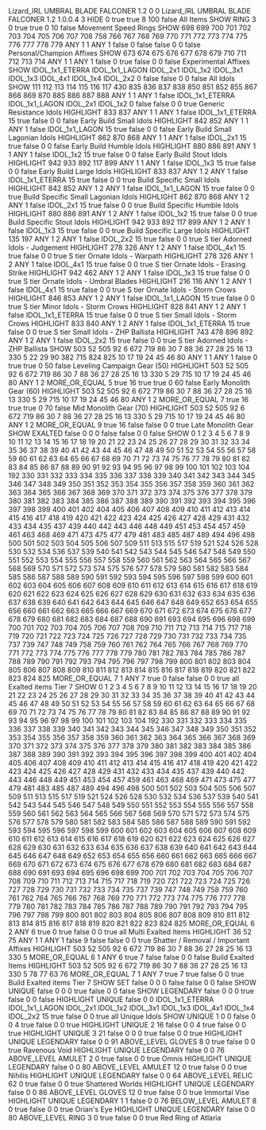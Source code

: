 ﻿<?xml version="1.0" encoding="utf-8"?>
<ItemFilter xmlns:i="http://www.w3.org/2001/XMLSchema-instance">
  <name>Lizard_IRL UMBRAL BLADE FALCONER 1.2</name>
  <filterIcon>0</filterIcon>
  <filterIconColor>0</filterIconColor>
  <description>Lizard_IRL UMBRAL BLADE FALCONER 1.2</description>
  <lastModifiedInVersion>1.0.0.4</lastModifiedInVersion>
  <lootFilterVersion>3</lootFilterVersion>
  <rules>
    <Rule>
      <type>HIDE</type>
      <conditions />
      <color>0</color>
      <isEnabled>true</isEnabled>
      <levelDependent>true</levelDependent>
      <minLvl>8</minLvl>
      <maxLvl>100</maxLvl>
      <emphasized>false</emphasized>
      <nameOverride>All Items</nameOverride>
    </Rule>
    <Rule>
      <type>SHOW</type>
      <conditions>
        <Condition i:type="SubTypeCondition">
          <type>
            <EquipmentType>RING</EquipmentType>
          </type>
          <subTypes>
            <int>3</int>
          </subTypes>
        </Condition>
      </conditions>
      <color>0</color>
      <isEnabled>true</isEnabled>
      <levelDependent>true</levelDependent>
      <minLvl>0</minLvl>
      <maxLvl>10</maxLvl>
      <emphasized>false</emphasized>
      <nameOverride>Movement Speed Rings</nameOverride>
    </Rule>
    <Rule>
      <type>SHOW</type>
      <conditions>
        <Condition i:type="AffixCondition">
          <affixes>
            <int>698</int>
            <int>699</int>
            <int>700</int>
            <int>701</int>
            <int>702</int>
            <int>703</int>
            <int>704</int>
            <int>705</int>
            <int>706</int>
            <int>707</int>
            <int>708</int>
            <int>758</int>
            <int>766</int>
            <int>767</int>
            <int>768</int>
            <int>769</int>
            <int>770</int>
            <int>771</int>
            <int>772</int>
            <int>773</int>
            <int>774</int>
            <int>775</int>
            <int>776</int>
            <int>777</int>
            <int>778</int>
            <int>779</int>
          </affixes>
          <comparsion>ANY</comparsion>
          <comparsionValue>1</comparsionValue>
          <minOnTheSameItem>1</minOnTheSameItem>
          <combinedComparsion>ANY</combinedComparsion>
          <combinedComparsionValue>1</combinedComparsionValue>
          <advanced>false</advanced>
        </Condition>
      </conditions>
      <color>0</color>
      <isEnabled>false</isEnabled>
      <levelDependent>false</levelDependent>
      <minLvl>0</minLvl>
      <maxLvl>0</maxLvl>
      <emphasized>false</emphasized>
      <nameOverride>Personal/Champion Affixes</nameOverride>
    </Rule>
    <Rule>
      <type>SHOW</type>
      <conditions>
        <Condition i:type="AffixCondition">
          <affixes>
            <int>673</int>
            <int>674</int>
            <int>675</int>
            <int>676</int>
            <int>677</int>
            <int>678</int>
            <int>679</int>
            <int>710</int>
            <int>711</int>
            <int>712</int>
            <int>713</int>
            <int>714</int>
          </affixes>
          <comparsion>ANY</comparsion>
          <comparsionValue>1</comparsionValue>
          <minOnTheSameItem>1</minOnTheSameItem>
          <combinedComparsion>ANY</combinedComparsion>
          <combinedComparsionValue>1</combinedComparsionValue>
          <advanced>false</advanced>
        </Condition>
      </conditions>
      <color>0</color>
      <isEnabled>true</isEnabled>
      <levelDependent>false</levelDependent>
      <minLvl>0</minLvl>
      <maxLvl>0</maxLvl>
      <emphasized>false</emphasized>
      <nameOverride>Experimental Affixes</nameOverride>
    </Rule>
    <Rule>
      <type>SHOW</type>
      <conditions>
        <Condition i:type="SubTypeCondition">
          <type>
            <EquipmentType>IDOL_1x1_ETERRA</EquipmentType>
            <EquipmentType>IDOL_1x1_LAGON</EquipmentType>
            <EquipmentType>IDOL_2x1</EquipmentType>
            <EquipmentType>IDOL_1x2</EquipmentType>
            <EquipmentType>IDOL_3x1</EquipmentType>
            <EquipmentType>IDOL_1x3</EquipmentType>
            <EquipmentType>IDOL_4x1</EquipmentType>
            <EquipmentType>IDOL_1x4</EquipmentType>
            <EquipmentType>IDOL_2x2</EquipmentType>
          </type>
          <subTypes />
        </Condition>
      </conditions>
      <color>0</color>
      <isEnabled>false</isEnabled>
      <levelDependent>false</levelDependent>
      <minLvl>0</minLvl>
      <maxLvl>0</maxLvl>
      <emphasized>false</emphasized>
      <nameOverride>All Idols</nameOverride>
    </Rule>
    <Rule>
      <type>SHOW</type>
      <conditions>
        <Condition i:type="AffixCondition">
          <affixes>
            <int>111</int>
            <int>112</int>
            <int>113</int>
            <int>114</int>
            <int>115</int>
            <int>116</int>
            <int>117</int>
            <int>430</int>
            <int>835</int>
            <int>836</int>
            <int>837</int>
            <int>838</int>
            <int>850</int>
            <int>851</int>
            <int>852</int>
            <int>855</int>
            <int>867</int>
            <int>868</int>
            <int>869</int>
            <int>870</int>
            <int>885</int>
            <int>886</int>
            <int>887</int>
            <int>888</int>
          </affixes>
          <comparsion>ANY</comparsion>
          <comparsionValue>1</comparsionValue>
          <minOnTheSameItem>1</minOnTheSameItem>
          <combinedComparsion>ANY</combinedComparsion>
          <combinedComparsionValue>1</combinedComparsionValue>
          <advanced>false</advanced>
        </Condition>
        <Condition i:type="SubTypeCondition">
          <type>
            <EquipmentType>IDOL_1x1_ETERRA</EquipmentType>
            <EquipmentType>IDOL_1x1_LAGON</EquipmentType>
            <EquipmentType>IDOL_2x1</EquipmentType>
            <EquipmentType>IDOL_1x2</EquipmentType>
          </type>
          <subTypes />
        </Condition>
      </conditions>
      <color>0</color>
      <isEnabled>false</isEnabled>
      <levelDependent>false</levelDependent>
      <minLvl>0</minLvl>
      <maxLvl>0</maxLvl>
      <emphasized>true</emphasized>
      <nameOverride>Generic Resistance Idols</nameOverride>
    </Rule>
    <Rule>
      <type>HIGHLIGHT</type>
      <conditions>
        <Condition i:type="AffixCondition">
          <affixes>
            <int>833</int>
            <int>837</int>
          </affixes>
          <comparsion>ANY</comparsion>
          <comparsionValue>1</comparsionValue>
          <minOnTheSameItem>1</minOnTheSameItem>
          <combinedComparsion>ANY</combinedComparsion>
          <combinedComparsionValue>1</combinedComparsionValue>
          <advanced>false</advanced>
        </Condition>
        <Condition i:type="SubTypeCondition">
          <type>
            <EquipmentType>IDOL_1x1_ETERRA</EquipmentType>
          </type>
          <subTypes />
        </Condition>
      </conditions>
      <color>15</color>
      <isEnabled>true</isEnabled>
      <levelDependent>false</levelDependent>
      <minLvl>0</minLvl>
      <maxLvl>0</maxLvl>
      <emphasized>false</emphasized>
      <nameOverride>Early Build Small Idols</nameOverride>
    </Rule>
    <Rule>
      <type>HIGHLIGHT</type>
      <conditions>
        <Condition i:type="AffixCondition">
          <affixes>
            <int>842</int>
            <int>852</int>
          </affixes>
          <comparsion>ANY</comparsion>
          <comparsionValue>1</comparsionValue>
          <minOnTheSameItem>1</minOnTheSameItem>
          <combinedComparsion>ANY</combinedComparsion>
          <combinedComparsionValue>1</combinedComparsionValue>
          <advanced>false</advanced>
        </Condition>
        <Condition i:type="SubTypeCondition">
          <type>
            <EquipmentType>IDOL_1x1_LAGON</EquipmentType>
          </type>
          <subTypes />
        </Condition>
      </conditions>
      <color>15</color>
      <isEnabled>true</isEnabled>
      <levelDependent>false</levelDependent>
      <minLvl>0</minLvl>
      <maxLvl>0</maxLvl>
      <emphasized>false</emphasized>
      <nameOverride>Early Build Small Lagonian Idols</nameOverride>
    </Rule>
    <Rule>
      <type>HIGHLIGHT</type>
      <conditions>
        <Condition i:type="AffixCondition">
          <affixes>
            <int>862</int>
            <int>870</int>
            <int>868</int>
          </affixes>
          <comparsion>ANY</comparsion>
          <comparsionValue>1</comparsionValue>
          <minOnTheSameItem>1</minOnTheSameItem>
          <combinedComparsion>ANY</combinedComparsion>
          <combinedComparsionValue>1</combinedComparsionValue>
          <advanced>false</advanced>
        </Condition>
        <Condition i:type="SubTypeCondition">
          <type>
            <EquipmentType>IDOL_2x1</EquipmentType>
          </type>
          <subTypes />
        </Condition>
      </conditions>
      <color>15</color>
      <isEnabled>true</isEnabled>
      <levelDependent>false</levelDependent>
      <minLvl>0</minLvl>
      <maxLvl>0</maxLvl>
      <emphasized>false</emphasized>
      <nameOverride>Early Build Humble Idols</nameOverride>
    </Rule>
    <Rule>
      <type>HIGHLIGHT</type>
      <conditions>
        <Condition i:type="AffixCondition">
          <affixes>
            <int>880</int>
            <int>886</int>
            <int>891</int>
          </affixes>
          <comparsion>ANY</comparsion>
          <comparsionValue>1</comparsionValue>
          <minOnTheSameItem>1</minOnTheSameItem>
          <combinedComparsion>ANY</combinedComparsion>
          <combinedComparsionValue>1</combinedComparsionValue>
          <advanced>false</advanced>
        </Condition>
        <Condition i:type="SubTypeCondition">
          <type>
            <EquipmentType>IDOL_1x2</EquipmentType>
          </type>
          <subTypes />
        </Condition>
      </conditions>
      <color>15</color>
      <isEnabled>true</isEnabled>
      <levelDependent>false</levelDependent>
      <minLvl>0</minLvl>
      <maxLvl>0</maxLvl>
      <emphasized>false</emphasized>
      <nameOverride>Early Build Stout Idols</nameOverride>
    </Rule>
    <Rule>
      <type>HIGHLIGHT</type>
      <conditions>
        <Condition i:type="AffixCondition">
          <affixes>
            <int>942</int>
            <int>933</int>
            <int>892</int>
            <int>117</int>
            <int>899</int>
          </affixes>
          <comparsion>ANY</comparsion>
          <comparsionValue>1</comparsionValue>
          <minOnTheSameItem>1</minOnTheSameItem>
          <combinedComparsion>ANY</combinedComparsion>
          <combinedComparsionValue>1</combinedComparsionValue>
          <advanced>false</advanced>
        </Condition>
        <Condition i:type="SubTypeCondition">
          <type>
            <EquipmentType>IDOL_1x3</EquipmentType>
          </type>
          <subTypes />
        </Condition>
      </conditions>
      <color>15</color>
      <isEnabled>true</isEnabled>
      <levelDependent>false</levelDependent>
      <minLvl>0</minLvl>
      <maxLvl>0</maxLvl>
      <emphasized>false</emphasized>
      <nameOverride>Early Build Large Idols</nameOverride>
    </Rule>
    <Rule>
      <type>HIGHLIGHT</type>
      <conditions>
        <Condition i:type="AffixCondition">
          <affixes>
            <int>833</int>
            <int>837</int>
          </affixes>
          <comparsion>ANY</comparsion>
          <comparsionValue>1</comparsionValue>
          <minOnTheSameItem>2</minOnTheSameItem>
          <combinedComparsion>ANY</combinedComparsion>
          <combinedComparsionValue>1</combinedComparsionValue>
          <advanced>false</advanced>
        </Condition>
        <Condition i:type="SubTypeCondition">
          <type>
            <EquipmentType>IDOL_1x1_ETERRA</EquipmentType>
          </type>
          <subTypes />
        </Condition>
      </conditions>
      <color>15</color>
      <isEnabled>true</isEnabled>
      <levelDependent>false</levelDependent>
      <minLvl>0</minLvl>
      <maxLvl>0</maxLvl>
      <emphasized>true</emphasized>
      <nameOverride>Build Specific Small Idols</nameOverride>
    </Rule>
    <Rule>
      <type>HIGHLIGHT</type>
      <conditions>
        <Condition i:type="AffixCondition">
          <affixes>
            <int>842</int>
            <int>852</int>
          </affixes>
          <comparsion>ANY</comparsion>
          <comparsionValue>1</comparsionValue>
          <minOnTheSameItem>2</minOnTheSameItem>
          <combinedComparsion>ANY</combinedComparsion>
          <combinedComparsionValue>1</combinedComparsionValue>
          <advanced>false</advanced>
        </Condition>
        <Condition i:type="SubTypeCondition">
          <type>
            <EquipmentType>IDOL_1x1_LAGON</EquipmentType>
          </type>
          <subTypes />
        </Condition>
      </conditions>
      <color>15</color>
      <isEnabled>true</isEnabled>
      <levelDependent>false</levelDependent>
      <minLvl>0</minLvl>
      <maxLvl>0</maxLvl>
      <emphasized>true</emphasized>
      <nameOverride>Build Specific Small Lagonian Idols</nameOverride>
    </Rule>
    <Rule>
      <type>HIGHLIGHT</type>
      <conditions>
        <Condition i:type="AffixCondition">
          <affixes>
            <int>862</int>
            <int>870</int>
            <int>868</int>
          </affixes>
          <comparsion>ANY</comparsion>
          <comparsionValue>1</comparsionValue>
          <minOnTheSameItem>2</minOnTheSameItem>
          <combinedComparsion>ANY</combinedComparsion>
          <combinedComparsionValue>1</combinedComparsionValue>
          <advanced>false</advanced>
        </Condition>
        <Condition i:type="SubTypeCondition">
          <type>
            <EquipmentType>IDOL_2x1</EquipmentType>
          </type>
          <subTypes />
        </Condition>
      </conditions>
      <color>15</color>
      <isEnabled>true</isEnabled>
      <levelDependent>false</levelDependent>
      <minLvl>0</minLvl>
      <maxLvl>0</maxLvl>
      <emphasized>true</emphasized>
      <nameOverride>Build Specific Humble Idols</nameOverride>
    </Rule>
    <Rule>
      <type>HIGHLIGHT</type>
      <conditions>
        <Condition i:type="AffixCondition">
          <affixes>
            <int>880</int>
            <int>886</int>
            <int>891</int>
          </affixes>
          <comparsion>ANY</comparsion>
          <comparsionValue>1</comparsionValue>
          <minOnTheSameItem>2</minOnTheSameItem>
          <combinedComparsion>ANY</combinedComparsion>
          <combinedComparsionValue>1</combinedComparsionValue>
          <advanced>false</advanced>
        </Condition>
        <Condition i:type="SubTypeCondition">
          <type>
            <EquipmentType>IDOL_1x2</EquipmentType>
          </type>
          <subTypes />
        </Condition>
      </conditions>
      <color>15</color>
      <isEnabled>true</isEnabled>
      <levelDependent>false</levelDependent>
      <minLvl>0</minLvl>
      <maxLvl>0</maxLvl>
      <emphasized>true</emphasized>
      <nameOverride>Build Specific Stout Idols</nameOverride>
    </Rule>
    <Rule>
      <type>HIGHLIGHT</type>
      <conditions>
        <Condition i:type="AffixCondition">
          <affixes>
            <int>942</int>
            <int>933</int>
            <int>892</int>
            <int>117</int>
            <int>899</int>
          </affixes>
          <comparsion>ANY</comparsion>
          <comparsionValue>1</comparsionValue>
          <minOnTheSameItem>2</minOnTheSameItem>
          <combinedComparsion>ANY</combinedComparsion>
          <combinedComparsionValue>1</combinedComparsionValue>
          <advanced>false</advanced>
        </Condition>
        <Condition i:type="SubTypeCondition">
          <type>
            <EquipmentType>IDOL_1x3</EquipmentType>
          </type>
          <subTypes />
        </Condition>
      </conditions>
      <color>15</color>
      <isEnabled>true</isEnabled>
      <levelDependent>false</levelDependent>
      <minLvl>0</minLvl>
      <maxLvl>0</maxLvl>
      <emphasized>true</emphasized>
      <nameOverride>Build Specific Large Idols</nameOverride>
    </Rule>
    <Rule>
      <type>HIGHLIGHT</type>
      <conditions>
        <Condition i:type="AffixCondition">
          <affixes>
            <int>135</int>
            <int>197</int>
          </affixes>
          <comparsion>ANY</comparsion>
          <comparsionValue>1</comparsionValue>
          <minOnTheSameItem>2</minOnTheSameItem>
          <combinedComparsion>ANY</combinedComparsion>
          <combinedComparsionValue>1</combinedComparsionValue>
          <advanced>false</advanced>
        </Condition>
        <Condition i:type="SubTypeCondition">
          <type>
            <EquipmentType>IDOL_2x2</EquipmentType>
          </type>
          <subTypes />
        </Condition>
      </conditions>
      <color>15</color>
      <isEnabled>true</isEnabled>
      <levelDependent>false</levelDependent>
      <minLvl>0</minLvl>
      <maxLvl>0</maxLvl>
      <emphasized>true</emphasized>
      <nameOverride>S tier Adorned Idols - Judgement</nameOverride>
    </Rule>
    <Rule>
      <type>HIGHLIGHT</type>
      <conditions>
        <Condition i:type="AffixCondition">
          <affixes>
            <int>278</int>
            <int>326</int>
          </affixes>
          <comparsion>ANY</comparsion>
          <comparsionValue>1</comparsionValue>
          <minOnTheSameItem>2</minOnTheSameItem>
          <combinedComparsion>ANY</combinedComparsion>
          <combinedComparsionValue>1</combinedComparsionValue>
          <advanced>false</advanced>
        </Condition>
        <Condition i:type="SubTypeCondition">
          <type>
            <EquipmentType>IDOL_4x1</EquipmentType>
          </type>
          <subTypes />
        </Condition>
      </conditions>
      <color>15</color>
      <isEnabled>true</isEnabled>
      <levelDependent>false</levelDependent>
      <minLvl>0</minLvl>
      <maxLvl>0</maxLvl>
      <emphasized>true</emphasized>
      <nameOverride>S tier Ornate Idols - Warpath</nameOverride>
    </Rule>
    <Rule>
      <type>HIGHLIGHT</type>
      <conditions>
        <Condition i:type="AffixCondition">
          <affixes>
            <int>278</int>
            <int>326</int>
          </affixes>
          <comparsion>ANY</comparsion>
          <comparsionValue>1</comparsionValue>
          <minOnTheSameItem>2</minOnTheSameItem>
          <combinedComparsion>ANY</combinedComparsion>
          <combinedComparsionValue>1</combinedComparsionValue>
          <advanced>false</advanced>
        </Condition>
        <Condition i:type="SubTypeCondition">
          <type>
            <EquipmentType>IDOL_4x1</EquipmentType>
          </type>
          <subTypes />
        </Condition>
      </conditions>
      <color>15</color>
      <isEnabled>true</isEnabled>
      <levelDependent>false</levelDependent>
      <minLvl>0</minLvl>
      <maxLvl>0</maxLvl>
      <emphasized>true</emphasized>
      <nameOverride>S tier Ornate Idols - Erasing Strike</nameOverride>
    </Rule>
    <Rule>
      <type>HIGHLIGHT</type>
      <conditions>
        <Condition i:type="AffixCondition">
          <affixes>
            <int>942</int>
            <int>462</int>
          </affixes>
          <comparsion>ANY</comparsion>
          <comparsionValue>1</comparsionValue>
          <minOnTheSameItem>2</minOnTheSameItem>
          <combinedComparsion>ANY</combinedComparsion>
          <combinedComparsionValue>1</combinedComparsionValue>
          <advanced>false</advanced>
        </Condition>
        <Condition i:type="SubTypeCondition">
          <type>
            <EquipmentType>IDOL_1x3</EquipmentType>
          </type>
          <subTypes />
        </Condition>
      </conditions>
      <color>15</color>
      <isEnabled>true</isEnabled>
      <levelDependent>false</levelDependent>
      <minLvl>0</minLvl>
      <maxLvl>0</maxLvl>
      <emphasized>true</emphasized>
      <nameOverride>S tier Ornate Idols - Umbral Blades</nameOverride>
    </Rule>
    <Rule>
      <type>HIGHLIGHT</type>
      <conditions>
        <Condition i:type="AffixCondition">
          <affixes>
            <int>216</int>
            <int>116</int>
          </affixes>
          <comparsion>ANY</comparsion>
          <comparsionValue>1</comparsionValue>
          <minOnTheSameItem>2</minOnTheSameItem>
          <combinedComparsion>ANY</combinedComparsion>
          <combinedComparsionValue>1</combinedComparsionValue>
          <advanced>false</advanced>
        </Condition>
        <Condition i:type="SubTypeCondition">
          <type>
            <EquipmentType>IDOL_4x1</EquipmentType>
          </type>
          <subTypes />
        </Condition>
      </conditions>
      <color>15</color>
      <isEnabled>true</isEnabled>
      <levelDependent>false</levelDependent>
      <minLvl>0</minLvl>
      <maxLvl>0</maxLvl>
      <emphasized>true</emphasized>
      <nameOverride>S tier Ornate Idols - Storm Crows</nameOverride>
    </Rule>
    <Rule>
      <type>HIGHLIGHT</type>
      <conditions>
        <Condition i:type="AffixCondition">
          <affixes>
            <int>846</int>
            <int>853</int>
          </affixes>
          <comparsion>ANY</comparsion>
          <comparsionValue>1</comparsionValue>
          <minOnTheSameItem>2</minOnTheSameItem>
          <combinedComparsion>ANY</combinedComparsion>
          <combinedComparsionValue>1</combinedComparsionValue>
          <advanced>false</advanced>
        </Condition>
        <Condition i:type="SubTypeCondition">
          <type>
            <EquipmentType>IDOL_1x1_LAGON</EquipmentType>
          </type>
          <subTypes />
        </Condition>
      </conditions>
      <color>15</color>
      <isEnabled>true</isEnabled>
      <levelDependent>false</levelDependent>
      <minLvl>0</minLvl>
      <maxLvl>0</maxLvl>
      <emphasized>true</emphasized>
      <nameOverride>S tier Minor Idols - Storm Crows</nameOverride>
    </Rule>
    <Rule>
      <type>HIGHLIGHT</type>
      <conditions>
        <Condition i:type="AffixCondition">
          <affixes>
            <int>828</int>
            <int>841</int>
          </affixes>
          <comparsion>ANY</comparsion>
          <comparsionValue>1</comparsionValue>
          <minOnTheSameItem>2</minOnTheSameItem>
          <combinedComparsion>ANY</combinedComparsion>
          <combinedComparsionValue>1</combinedComparsionValue>
          <advanced>false</advanced>
        </Condition>
        <Condition i:type="SubTypeCondition">
          <type>
            <EquipmentType>IDOL_1x1_ETERRA</EquipmentType>
          </type>
          <subTypes />
        </Condition>
      </conditions>
      <color>15</color>
      <isEnabled>true</isEnabled>
      <levelDependent>false</levelDependent>
      <minLvl>0</minLvl>
      <maxLvl>0</maxLvl>
      <emphasized>true</emphasized>
      <nameOverride>S tier Small Idols - Storm Crows</nameOverride>
    </Rule>
    <Rule>
      <type>HIGHLIGHT</type>
      <conditions>
        <Condition i:type="AffixCondition">
          <affixes>
            <int>833</int>
            <int>840</int>
          </affixes>
          <comparsion>ANY</comparsion>
          <comparsionValue>1</comparsionValue>
          <minOnTheSameItem>2</minOnTheSameItem>
          <combinedComparsion>ANY</combinedComparsion>
          <combinedComparsionValue>1</combinedComparsionValue>
          <advanced>false</advanced>
        </Condition>
        <Condition i:type="SubTypeCondition">
          <type>
            <EquipmentType>IDOL_1x1_ETERRA</EquipmentType>
          </type>
          <subTypes />
        </Condition>
      </conditions>
      <color>15</color>
      <isEnabled>true</isEnabled>
      <levelDependent>false</levelDependent>
      <minLvl>0</minLvl>
      <maxLvl>0</maxLvl>
      <emphasized>true</emphasized>
      <nameOverride>S tier Small Idols - ZHP Ballista</nameOverride>
    </Rule>
    <Rule>
      <type>HIGHLIGHT</type>
      <conditions>
        <Condition i:type="AffixCondition">
          <affixes>
            <int>743</int>
            <int>478</int>
            <int>896</int>
            <int>892</int>
          </affixes>
          <comparsion>ANY</comparsion>
          <comparsionValue>1</comparsionValue>
          <minOnTheSameItem>2</minOnTheSameItem>
          <combinedComparsion>ANY</combinedComparsion>
          <combinedComparsionValue>1</combinedComparsionValue>
          <advanced>false</advanced>
        </Condition>
        <Condition i:type="SubTypeCondition">
          <type>
            <EquipmentType>IDOL_2x2</EquipmentType>
          </type>
          <subTypes />
        </Condition>
      </conditions>
      <color>15</color>
      <isEnabled>true</isEnabled>
      <levelDependent>false</levelDependent>
      <minLvl>0</minLvl>
      <maxLvl>0</maxLvl>
      <emphasized>true</emphasized>
      <nameOverride>S tier Adorned Idols - ZHP Ballista</nameOverride>
    </Rule>
    <Rule>
      <type>SHOW</type>
      <conditions>
        <Condition i:type="AffixCondition">
          <affixes>
            <int>503</int>
            <int>52</int>
            <int>505</int>
            <int>92</int>
            <int>6</int>
            <int>672</int>
            <int>719</int>
            <int>86</int>
            <int>30</int>
            <int>7</int>
            <int>88</int>
            <int>36</int>
            <int>27</int>
            <int>28</int>
            <int>25</int>
            <int>16</int>
            <int>13</int>
            <int>330</int>
            <int>5</int>
            <int>22</int>
            <int>29</int>
            <int>90</int>
            <int>382</int>
            <int>715</int>
            <int>824</int>
            <int>825</int>
            <int>10</int>
            <int>17</int>
            <int>19</int>
            <int>24</int>
            <int>45</int>
            <int>46</int>
            <int>80</int>
          </affixes>
          <comparsion>ANY</comparsion>
          <comparsionValue>1</comparsionValue>
          <minOnTheSameItem>1</minOnTheSameItem>
          <combinedComparsion>ANY</combinedComparsion>
          <combinedComparsionValue>1</combinedComparsionValue>
          <advanced>false</advanced>
        </Condition>
      </conditions>
      <color>0</color>
      <isEnabled>true</isEnabled>
      <levelDependent>true</levelDependent>
      <minLvl>0</minLvl>
      <maxLvl>50</maxLvl>
      <emphasized>false</emphasized>
      <nameOverride>Leveling Campaign Gear (50)</nameOverride>
    </Rule>
    <Rule>
      <type>HIGHLIGHT</type>
      <conditions>
        <Condition i:type="AffixCondition">
          <affixes>
            <int>503</int>
            <int>52</int>
            <int>505</int>
            <int>92</int>
            <int>6</int>
            <int>672</int>
            <int>719</int>
            <int>86</int>
            <int>30</int>
            <int>7</int>
            <int>88</int>
            <int>36</int>
            <int>27</int>
            <int>28</int>
            <int>25</int>
            <int>16</int>
            <int>13</int>
            <int>330</int>
            <int>5</int>
            <int>29</int>
            <int>715</int>
            <int>10</int>
            <int>17</int>
            <int>19</int>
            <int>24</int>
            <int>45</int>
            <int>46</int>
            <int>80</int>
          </affixes>
          <comparsion>ANY</comparsion>
          <comparsionValue>1</comparsionValue>
          <minOnTheSameItem>2</minOnTheSameItem>
          <combinedComparsion>MORE_OR_EQUAL</combinedComparsion>
          <combinedComparsionValue>5</combinedComparsionValue>
          <advanced>true</advanced>
        </Condition>
      </conditions>
      <color>16</color>
      <isEnabled>true</isEnabled>
      <levelDependent>true</levelDependent>
      <minLvl>0</minLvl>
      <maxLvl>60</maxLvl>
      <emphasized>false</emphasized>
      <nameOverride>Early Monolith Gear (60)</nameOverride>
    </Rule>
    <Rule>
      <type>HIGHLIGHT</type>
      <conditions>
        <Condition i:type="AffixCondition">
          <affixes>
            <int>503</int>
            <int>52</int>
            <int>505</int>
            <int>92</int>
            <int>6</int>
            <int>672</int>
            <int>719</int>
            <int>86</int>
            <int>30</int>
            <int>7</int>
            <int>88</int>
            <int>36</int>
            <int>27</int>
            <int>28</int>
            <int>25</int>
            <int>16</int>
            <int>13</int>
            <int>330</int>
            <int>5</int>
            <int>29</int>
            <int>715</int>
            <int>10</int>
            <int>17</int>
            <int>19</int>
            <int>24</int>
            <int>45</int>
            <int>46</int>
            <int>80</int>
          </affixes>
          <comparsion>ANY</comparsion>
          <comparsionValue>1</comparsionValue>
          <minOnTheSameItem>2</minOnTheSameItem>
          <combinedComparsion>MORE_OR_EQUAL</combinedComparsion>
          <combinedComparsionValue>7</combinedComparsionValue>
          <advanced>true</advanced>
        </Condition>
      </conditions>
      <color>16</color>
      <isEnabled>true</isEnabled>
      <levelDependent>true</levelDependent>
      <minLvl>0</minLvl>
      <maxLvl>70</maxLvl>
      <emphasized>false</emphasized>
      <nameOverride>Mid Monolith Gear (70)</nameOverride>
    </Rule>
    <Rule>
      <type>HIGHLIGHT</type>
      <conditions>
        <Condition i:type="AffixCondition">
          <affixes>
            <int>503</int>
            <int>52</int>
            <int>505</int>
            <int>92</int>
            <int>6</int>
            <int>672</int>
            <int>719</int>
            <int>86</int>
            <int>30</int>
            <int>7</int>
            <int>88</int>
            <int>36</int>
            <int>27</int>
            <int>28</int>
            <int>25</int>
            <int>16</int>
            <int>13</int>
            <int>330</int>
            <int>5</int>
            <int>29</int>
            <int>715</int>
            <int>10</int>
            <int>17</int>
            <int>19</int>
            <int>24</int>
            <int>45</int>
            <int>46</int>
            <int>80</int>
          </affixes>
          <comparsion>ANY</comparsion>
          <comparsionValue>1</comparsionValue>
          <minOnTheSameItem>2</minOnTheSameItem>
          <combinedComparsion>MORE_OR_EQUAL</combinedComparsion>
          <combinedComparsionValue>9</combinedComparsionValue>
          <advanced>true</advanced>
        </Condition>
      </conditions>
      <color>16</color>
      <isEnabled>false</isEnabled>
      <levelDependent>false</levelDependent>
      <minLvl>0</minLvl>
      <maxLvl>0</maxLvl>
      <emphasized>true</emphasized>
      <nameOverride>Late Monolith Gear</nameOverride>
    </Rule>
    <Rule>
      <type>SHOW</type>
      <conditions>
        <Condition i:type="RarityCondition">
          <rarity>EXALTED</rarity>
          <minLegendaryPotential i:nil="true" />
          <maxLegendaryPotential i:nil="true" />
          <minWeaversWill i:nil="true" />
          <maxWeaversWill i:nil="true" />
          <advanced_DEPRECATED>false</advanced_DEPRECATED>
          <requiredLegendaryPotential_DEPRECATED>0</requiredLegendaryPotential_DEPRECATED>
          <requiredWeaversWill_DEPRECATED>0</requiredWeaversWill_DEPRECATED>
        </Condition>
      </conditions>
      <color>0</color>
      <isEnabled>false</isEnabled>
      <levelDependent>false</levelDependent>
      <minLvl>0</minLvl>
      <maxLvl>0</maxLvl>
      <emphasized>false</emphasized>
      <nameOverride />
    </Rule>
    <Rule>
      <type>SHOW</type>
      <conditions>
        <Condition i:type="AffixCondition">
          <affixes>
            <int>0</int>
            <int>1</int>
            <int>2</int>
            <int>3</int>
            <int>4</int>
            <int>5</int>
            <int>6</int>
            <int>7</int>
            <int>8</int>
            <int>9</int>
            <int>10</int>
            <int>11</int>
            <int>12</int>
            <int>13</int>
            <int>14</int>
            <int>15</int>
            <int>16</int>
            <int>17</int>
            <int>18</int>
            <int>19</int>
            <int>20</int>
            <int>21</int>
            <int>22</int>
            <int>23</int>
            <int>24</int>
            <int>25</int>
            <int>26</int>
            <int>27</int>
            <int>28</int>
            <int>29</int>
            <int>30</int>
            <int>31</int>
            <int>32</int>
            <int>33</int>
            <int>34</int>
            <int>35</int>
            <int>36</int>
            <int>37</int>
            <int>38</int>
            <int>39</int>
            <int>40</int>
            <int>41</int>
            <int>42</int>
            <int>43</int>
            <int>44</int>
            <int>45</int>
            <int>46</int>
            <int>47</int>
            <int>48</int>
            <int>49</int>
            <int>50</int>
            <int>51</int>
            <int>52</int>
            <int>53</int>
            <int>54</int>
            <int>55</int>
            <int>56</int>
            <int>57</int>
            <int>58</int>
            <int>59</int>
            <int>60</int>
            <int>61</int>
            <int>62</int>
            <int>63</int>
            <int>64</int>
            <int>65</int>
            <int>66</int>
            <int>67</int>
            <int>68</int>
            <int>69</int>
            <int>70</int>
            <int>71</int>
            <int>72</int>
            <int>73</int>
            <int>74</int>
            <int>75</int>
            <int>76</int>
            <int>77</int>
            <int>78</int>
            <int>79</int>
            <int>80</int>
            <int>81</int>
            <int>82</int>
            <int>83</int>
            <int>84</int>
            <int>85</int>
            <int>86</int>
            <int>87</int>
            <int>88</int>
            <int>89</int>
            <int>90</int>
            <int>91</int>
            <int>92</int>
            <int>93</int>
            <int>94</int>
            <int>95</int>
            <int>96</int>
            <int>97</int>
            <int>98</int>
            <int>99</int>
            <int>100</int>
            <int>101</int>
            <int>102</int>
            <int>103</int>
            <int>104</int>
            <int>192</int>
            <int>330</int>
            <int>331</int>
            <int>332</int>
            <int>333</int>
            <int>334</int>
            <int>335</int>
            <int>336</int>
            <int>337</int>
            <int>338</int>
            <int>339</int>
            <int>340</int>
            <int>341</int>
            <int>342</int>
            <int>343</int>
            <int>344</int>
            <int>345</int>
            <int>346</int>
            <int>347</int>
            <int>348</int>
            <int>349</int>
            <int>350</int>
            <int>351</int>
            <int>352</int>
            <int>353</int>
            <int>354</int>
            <int>355</int>
            <int>356</int>
            <int>357</int>
            <int>358</int>
            <int>359</int>
            <int>360</int>
            <int>361</int>
            <int>362</int>
            <int>363</int>
            <int>364</int>
            <int>365</int>
            <int>366</int>
            <int>367</int>
            <int>368</int>
            <int>369</int>
            <int>370</int>
            <int>371</int>
            <int>372</int>
            <int>373</int>
            <int>374</int>
            <int>375</int>
            <int>376</int>
            <int>377</int>
            <int>378</int>
            <int>379</int>
            <int>380</int>
            <int>381</int>
            <int>382</int>
            <int>383</int>
            <int>384</int>
            <int>385</int>
            <int>386</int>
            <int>387</int>
            <int>388</int>
            <int>389</int>
            <int>390</int>
            <int>391</int>
            <int>392</int>
            <int>393</int>
            <int>394</int>
            <int>395</int>
            <int>396</int>
            <int>397</int>
            <int>398</int>
            <int>399</int>
            <int>400</int>
            <int>401</int>
            <int>402</int>
            <int>404</int>
            <int>405</int>
            <int>406</int>
            <int>407</int>
            <int>408</int>
            <int>409</int>
            <int>410</int>
            <int>411</int>
            <int>412</int>
            <int>413</int>
            <int>414</int>
            <int>415</int>
            <int>416</int>
            <int>417</int>
            <int>418</int>
            <int>419</int>
            <int>420</int>
            <int>421</int>
            <int>422</int>
            <int>423</int>
            <int>424</int>
            <int>425</int>
            <int>426</int>
            <int>427</int>
            <int>428</int>
            <int>429</int>
            <int>431</int>
            <int>432</int>
            <int>433</int>
            <int>434</int>
            <int>435</int>
            <int>437</int>
            <int>439</int>
            <int>440</int>
            <int>442</int>
            <int>443</int>
            <int>446</int>
            <int>448</int>
            <int>449</int>
            <int>451</int>
            <int>453</int>
            <int>454</int>
            <int>457</int>
            <int>459</int>
            <int>461</int>
            <int>463</int>
            <int>468</int>
            <int>469</int>
            <int>471</int>
            <int>473</int>
            <int>475</int>
            <int>477</int>
            <int>479</int>
            <int>481</int>
            <int>483</int>
            <int>485</int>
            <int>487</int>
            <int>489</int>
            <int>494</int>
            <int>496</int>
            <int>498</int>
            <int>500</int>
            <int>501</int>
            <int>502</int>
            <int>503</int>
            <int>504</int>
            <int>505</int>
            <int>506</int>
            <int>507</int>
            <int>509</int>
            <int>511</int>
            <int>513</int>
            <int>515</int>
            <int>517</int>
            <int>519</int>
            <int>521</int>
            <int>524</int>
            <int>526</int>
            <int>528</int>
            <int>530</int>
            <int>532</int>
            <int>534</int>
            <int>536</int>
            <int>537</int>
            <int>539</int>
            <int>540</int>
            <int>541</int>
            <int>542</int>
            <int>543</int>
            <int>544</int>
            <int>545</int>
            <int>546</int>
            <int>547</int>
            <int>548</int>
            <int>549</int>
            <int>550</int>
            <int>551</int>
            <int>552</int>
            <int>553</int>
            <int>554</int>
            <int>555</int>
            <int>556</int>
            <int>557</int>
            <int>558</int>
            <int>559</int>
            <int>560</int>
            <int>561</int>
            <int>562</int>
            <int>563</int>
            <int>564</int>
            <int>565</int>
            <int>566</int>
            <int>567</int>
            <int>568</int>
            <int>569</int>
            <int>570</int>
            <int>571</int>
            <int>572</int>
            <int>573</int>
            <int>574</int>
            <int>575</int>
            <int>576</int>
            <int>577</int>
            <int>578</int>
            <int>579</int>
            <int>580</int>
            <int>581</int>
            <int>582</int>
            <int>583</int>
            <int>584</int>
            <int>585</int>
            <int>586</int>
            <int>587</int>
            <int>588</int>
            <int>589</int>
            <int>590</int>
            <int>591</int>
            <int>592</int>
            <int>593</int>
            <int>594</int>
            <int>595</int>
            <int>596</int>
            <int>597</int>
            <int>598</int>
            <int>599</int>
            <int>600</int>
            <int>601</int>
            <int>602</int>
            <int>603</int>
            <int>604</int>
            <int>605</int>
            <int>606</int>
            <int>607</int>
            <int>608</int>
            <int>609</int>
            <int>610</int>
            <int>611</int>
            <int>612</int>
            <int>613</int>
            <int>614</int>
            <int>615</int>
            <int>616</int>
            <int>617</int>
            <int>618</int>
            <int>619</int>
            <int>620</int>
            <int>621</int>
            <int>622</int>
            <int>623</int>
            <int>624</int>
            <int>625</int>
            <int>626</int>
            <int>627</int>
            <int>628</int>
            <int>629</int>
            <int>630</int>
            <int>631</int>
            <int>632</int>
            <int>633</int>
            <int>634</int>
            <int>635</int>
            <int>636</int>
            <int>637</int>
            <int>638</int>
            <int>639</int>
            <int>640</int>
            <int>641</int>
            <int>642</int>
            <int>643</int>
            <int>644</int>
            <int>645</int>
            <int>646</int>
            <int>647</int>
            <int>648</int>
            <int>649</int>
            <int>652</int>
            <int>653</int>
            <int>654</int>
            <int>655</int>
            <int>656</int>
            <int>660</int>
            <int>661</int>
            <int>662</int>
            <int>663</int>
            <int>665</int>
            <int>666</int>
            <int>667</int>
            <int>669</int>
            <int>670</int>
            <int>671</int>
            <int>672</int>
            <int>673</int>
            <int>674</int>
            <int>675</int>
            <int>676</int>
            <int>677</int>
            <int>678</int>
            <int>679</int>
            <int>680</int>
            <int>681</int>
            <int>682</int>
            <int>683</int>
            <int>684</int>
            <int>687</int>
            <int>688</int>
            <int>690</int>
            <int>691</int>
            <int>693</int>
            <int>694</int>
            <int>695</int>
            <int>696</int>
            <int>698</int>
            <int>699</int>
            <int>700</int>
            <int>701</int>
            <int>702</int>
            <int>703</int>
            <int>704</int>
            <int>705</int>
            <int>706</int>
            <int>707</int>
            <int>708</int>
            <int>709</int>
            <int>710</int>
            <int>711</int>
            <int>712</int>
            <int>713</int>
            <int>714</int>
            <int>715</int>
            <int>717</int>
            <int>718</int>
            <int>719</int>
            <int>720</int>
            <int>721</int>
            <int>722</int>
            <int>723</int>
            <int>724</int>
            <int>725</int>
            <int>726</int>
            <int>727</int>
            <int>728</int>
            <int>729</int>
            <int>730</int>
            <int>731</int>
            <int>732</int>
            <int>733</int>
            <int>734</int>
            <int>735</int>
            <int>737</int>
            <int>739</int>
            <int>747</int>
            <int>748</int>
            <int>749</int>
            <int>758</int>
            <int>759</int>
            <int>760</int>
            <int>761</int>
            <int>762</int>
            <int>764</int>
            <int>765</int>
            <int>766</int>
            <int>767</int>
            <int>768</int>
            <int>769</int>
            <int>770</int>
            <int>771</int>
            <int>772</int>
            <int>773</int>
            <int>774</int>
            <int>775</int>
            <int>776</int>
            <int>777</int>
            <int>778</int>
            <int>779</int>
            <int>780</int>
            <int>781</int>
            <int>782</int>
            <int>783</int>
            <int>784</int>
            <int>785</int>
            <int>786</int>
            <int>787</int>
            <int>788</int>
            <int>789</int>
            <int>790</int>
            <int>791</int>
            <int>792</int>
            <int>793</int>
            <int>794</int>
            <int>795</int>
            <int>796</int>
            <int>797</int>
            <int>798</int>
            <int>799</int>
            <int>800</int>
            <int>801</int>
            <int>802</int>
            <int>803</int>
            <int>804</int>
            <int>805</int>
            <int>806</int>
            <int>807</int>
            <int>808</int>
            <int>809</int>
            <int>810</int>
            <int>811</int>
            <int>812</int>
            <int>813</int>
            <int>814</int>
            <int>815</int>
            <int>816</int>
            <int>817</int>
            <int>818</int>
            <int>819</int>
            <int>820</int>
            <int>821</int>
            <int>822</int>
            <int>823</int>
            <int>824</int>
            <int>825</int>
          </affixes>
          <comparsion>MORE_OR_EQUAL</comparsion>
          <comparsionValue>7</comparsionValue>
          <minOnTheSameItem>1</minOnTheSameItem>
          <combinedComparsion>ANY</combinedComparsion>
          <combinedComparsionValue>7</combinedComparsionValue>
          <advanced>true</advanced>
        </Condition>
      </conditions>
      <color>0</color>
      <isEnabled>false</isEnabled>
      <levelDependent>false</levelDependent>
      <minLvl>0</minLvl>
      <maxLvl>0</maxLvl>
      <emphasized>true</emphasized>
      <nameOverride>all Exalted items Tier 7</nameOverride>
    </Rule>
    <Rule>
      <type>SHOW</type>
      <conditions>
        <Condition i:type="AffixCondition">
          <affixes>
            <int>0</int>
            <int>1</int>
            <int>2</int>
            <int>3</int>
            <int>4</int>
            <int>5</int>
            <int>6</int>
            <int>7</int>
            <int>8</int>
            <int>9</int>
            <int>10</int>
            <int>11</int>
            <int>12</int>
            <int>13</int>
            <int>14</int>
            <int>15</int>
            <int>16</int>
            <int>17</int>
            <int>18</int>
            <int>19</int>
            <int>20</int>
            <int>21</int>
            <int>22</int>
            <int>23</int>
            <int>24</int>
            <int>25</int>
            <int>26</int>
            <int>27</int>
            <int>28</int>
            <int>29</int>
            <int>30</int>
            <int>31</int>
            <int>32</int>
            <int>33</int>
            <int>34</int>
            <int>35</int>
            <int>36</int>
            <int>37</int>
            <int>38</int>
            <int>39</int>
            <int>40</int>
            <int>41</int>
            <int>42</int>
            <int>43</int>
            <int>44</int>
            <int>45</int>
            <int>46</int>
            <int>47</int>
            <int>48</int>
            <int>49</int>
            <int>50</int>
            <int>51</int>
            <int>52</int>
            <int>53</int>
            <int>54</int>
            <int>55</int>
            <int>56</int>
            <int>57</int>
            <int>58</int>
            <int>59</int>
            <int>60</int>
            <int>61</int>
            <int>62</int>
            <int>63</int>
            <int>64</int>
            <int>65</int>
            <int>66</int>
            <int>67</int>
            <int>68</int>
            <int>69</int>
            <int>70</int>
            <int>71</int>
            <int>72</int>
            <int>73</int>
            <int>74</int>
            <int>75</int>
            <int>76</int>
            <int>77</int>
            <int>78</int>
            <int>79</int>
            <int>80</int>
            <int>81</int>
            <int>82</int>
            <int>83</int>
            <int>84</int>
            <int>85</int>
            <int>86</int>
            <int>87</int>
            <int>88</int>
            <int>89</int>
            <int>90</int>
            <int>91</int>
            <int>92</int>
            <int>93</int>
            <int>94</int>
            <int>95</int>
            <int>96</int>
            <int>97</int>
            <int>98</int>
            <int>99</int>
            <int>100</int>
            <int>101</int>
            <int>102</int>
            <int>103</int>
            <int>104</int>
            <int>192</int>
            <int>330</int>
            <int>331</int>
            <int>332</int>
            <int>333</int>
            <int>334</int>
            <int>335</int>
            <int>336</int>
            <int>337</int>
            <int>338</int>
            <int>339</int>
            <int>340</int>
            <int>341</int>
            <int>342</int>
            <int>343</int>
            <int>344</int>
            <int>345</int>
            <int>346</int>
            <int>347</int>
            <int>348</int>
            <int>349</int>
            <int>350</int>
            <int>351</int>
            <int>352</int>
            <int>353</int>
            <int>354</int>
            <int>355</int>
            <int>356</int>
            <int>357</int>
            <int>358</int>
            <int>359</int>
            <int>360</int>
            <int>361</int>
            <int>362</int>
            <int>363</int>
            <int>364</int>
            <int>365</int>
            <int>366</int>
            <int>367</int>
            <int>368</int>
            <int>369</int>
            <int>370</int>
            <int>371</int>
            <int>372</int>
            <int>373</int>
            <int>374</int>
            <int>375</int>
            <int>376</int>
            <int>377</int>
            <int>378</int>
            <int>379</int>
            <int>380</int>
            <int>381</int>
            <int>382</int>
            <int>383</int>
            <int>384</int>
            <int>385</int>
            <int>386</int>
            <int>387</int>
            <int>388</int>
            <int>389</int>
            <int>390</int>
            <int>391</int>
            <int>392</int>
            <int>393</int>
            <int>394</int>
            <int>395</int>
            <int>396</int>
            <int>397</int>
            <int>398</int>
            <int>399</int>
            <int>400</int>
            <int>401</int>
            <int>402</int>
            <int>404</int>
            <int>405</int>
            <int>406</int>
            <int>407</int>
            <int>408</int>
            <int>409</int>
            <int>410</int>
            <int>411</int>
            <int>412</int>
            <int>413</int>
            <int>414</int>
            <int>415</int>
            <int>416</int>
            <int>417</int>
            <int>418</int>
            <int>419</int>
            <int>420</int>
            <int>421</int>
            <int>422</int>
            <int>423</int>
            <int>424</int>
            <int>425</int>
            <int>426</int>
            <int>427</int>
            <int>428</int>
            <int>429</int>
            <int>431</int>
            <int>432</int>
            <int>433</int>
            <int>434</int>
            <int>435</int>
            <int>437</int>
            <int>439</int>
            <int>440</int>
            <int>442</int>
            <int>443</int>
            <int>446</int>
            <int>448</int>
            <int>449</int>
            <int>451</int>
            <int>453</int>
            <int>454</int>
            <int>457</int>
            <int>459</int>
            <int>461</int>
            <int>463</int>
            <int>468</int>
            <int>469</int>
            <int>471</int>
            <int>473</int>
            <int>475</int>
            <int>477</int>
            <int>479</int>
            <int>481</int>
            <int>483</int>
            <int>485</int>
            <int>487</int>
            <int>489</int>
            <int>494</int>
            <int>496</int>
            <int>498</int>
            <int>500</int>
            <int>501</int>
            <int>502</int>
            <int>503</int>
            <int>504</int>
            <int>505</int>
            <int>506</int>
            <int>507</int>
            <int>509</int>
            <int>511</int>
            <int>513</int>
            <int>515</int>
            <int>517</int>
            <int>519</int>
            <int>521</int>
            <int>524</int>
            <int>526</int>
            <int>528</int>
            <int>530</int>
            <int>532</int>
            <int>534</int>
            <int>536</int>
            <int>537</int>
            <int>539</int>
            <int>540</int>
            <int>541</int>
            <int>542</int>
            <int>543</int>
            <int>544</int>
            <int>545</int>
            <int>546</int>
            <int>547</int>
            <int>548</int>
            <int>549</int>
            <int>550</int>
            <int>551</int>
            <int>552</int>
            <int>553</int>
            <int>554</int>
            <int>555</int>
            <int>556</int>
            <int>557</int>
            <int>558</int>
            <int>559</int>
            <int>560</int>
            <int>561</int>
            <int>562</int>
            <int>563</int>
            <int>564</int>
            <int>565</int>
            <int>566</int>
            <int>567</int>
            <int>568</int>
            <int>569</int>
            <int>570</int>
            <int>571</int>
            <int>572</int>
            <int>573</int>
            <int>574</int>
            <int>575</int>
            <int>576</int>
            <int>577</int>
            <int>578</int>
            <int>579</int>
            <int>580</int>
            <int>581</int>
            <int>582</int>
            <int>583</int>
            <int>584</int>
            <int>585</int>
            <int>586</int>
            <int>587</int>
            <int>588</int>
            <int>589</int>
            <int>590</int>
            <int>591</int>
            <int>592</int>
            <int>593</int>
            <int>594</int>
            <int>595</int>
            <int>596</int>
            <int>597</int>
            <int>598</int>
            <int>599</int>
            <int>600</int>
            <int>601</int>
            <int>602</int>
            <int>603</int>
            <int>604</int>
            <int>605</int>
            <int>606</int>
            <int>607</int>
            <int>608</int>
            <int>609</int>
            <int>610</int>
            <int>611</int>
            <int>612</int>
            <int>613</int>
            <int>614</int>
            <int>615</int>
            <int>616</int>
            <int>617</int>
            <int>618</int>
            <int>619</int>
            <int>620</int>
            <int>621</int>
            <int>622</int>
            <int>623</int>
            <int>624</int>
            <int>625</int>
            <int>626</int>
            <int>627</int>
            <int>628</int>
            <int>629</int>
            <int>630</int>
            <int>631</int>
            <int>632</int>
            <int>633</int>
            <int>634</int>
            <int>635</int>
            <int>636</int>
            <int>637</int>
            <int>638</int>
            <int>639</int>
            <int>640</int>
            <int>641</int>
            <int>642</int>
            <int>643</int>
            <int>644</int>
            <int>645</int>
            <int>646</int>
            <int>647</int>
            <int>648</int>
            <int>649</int>
            <int>652</int>
            <int>653</int>
            <int>654</int>
            <int>655</int>
            <int>656</int>
            <int>660</int>
            <int>661</int>
            <int>662</int>
            <int>663</int>
            <int>665</int>
            <int>666</int>
            <int>667</int>
            <int>669</int>
            <int>670</int>
            <int>671</int>
            <int>672</int>
            <int>673</int>
            <int>674</int>
            <int>675</int>
            <int>676</int>
            <int>677</int>
            <int>678</int>
            <int>679</int>
            <int>680</int>
            <int>681</int>
            <int>682</int>
            <int>683</int>
            <int>684</int>
            <int>687</int>
            <int>688</int>
            <int>690</int>
            <int>691</int>
            <int>693</int>
            <int>694</int>
            <int>695</int>
            <int>696</int>
            <int>698</int>
            <int>699</int>
            <int>700</int>
            <int>701</int>
            <int>702</int>
            <int>703</int>
            <int>704</int>
            <int>705</int>
            <int>706</int>
            <int>707</int>
            <int>708</int>
            <int>709</int>
            <int>710</int>
            <int>711</int>
            <int>712</int>
            <int>713</int>
            <int>714</int>
            <int>715</int>
            <int>717</int>
            <int>718</int>
            <int>719</int>
            <int>720</int>
            <int>721</int>
            <int>722</int>
            <int>723</int>
            <int>724</int>
            <int>725</int>
            <int>726</int>
            <int>727</int>
            <int>728</int>
            <int>729</int>
            <int>730</int>
            <int>731</int>
            <int>732</int>
            <int>733</int>
            <int>734</int>
            <int>735</int>
            <int>737</int>
            <int>739</int>
            <int>747</int>
            <int>748</int>
            <int>749</int>
            <int>758</int>
            <int>759</int>
            <int>760</int>
            <int>761</int>
            <int>762</int>
            <int>764</int>
            <int>765</int>
            <int>766</int>
            <int>767</int>
            <int>768</int>
            <int>769</int>
            <int>770</int>
            <int>771</int>
            <int>772</int>
            <int>773</int>
            <int>774</int>
            <int>775</int>
            <int>776</int>
            <int>777</int>
            <int>778</int>
            <int>779</int>
            <int>780</int>
            <int>781</int>
            <int>782</int>
            <int>783</int>
            <int>784</int>
            <int>785</int>
            <int>786</int>
            <int>787</int>
            <int>788</int>
            <int>789</int>
            <int>790</int>
            <int>791</int>
            <int>792</int>
            <int>793</int>
            <int>794</int>
            <int>795</int>
            <int>796</int>
            <int>797</int>
            <int>798</int>
            <int>799</int>
            <int>800</int>
            <int>801</int>
            <int>802</int>
            <int>803</int>
            <int>804</int>
            <int>805</int>
            <int>806</int>
            <int>807</int>
            <int>808</int>
            <int>809</int>
            <int>810</int>
            <int>811</int>
            <int>812</int>
            <int>813</int>
            <int>814</int>
            <int>815</int>
            <int>816</int>
            <int>817</int>
            <int>818</int>
            <int>819</int>
            <int>820</int>
            <int>821</int>
            <int>822</int>
            <int>823</int>
            <int>824</int>
            <int>825</int>
          </affixes>
          <comparsion>MORE_OR_EQUAL</comparsion>
          <comparsionValue>6</comparsionValue>
          <minOnTheSameItem>2</minOnTheSameItem>
          <combinedComparsion>ANY</combinedComparsion>
          <combinedComparsionValue>6</combinedComparsionValue>
          <advanced>true</advanced>
        </Condition>
      </conditions>
      <color>0</color>
      <isEnabled>true</isEnabled>
      <levelDependent>false</levelDependent>
      <minLvl>0</minLvl>
      <maxLvl>0</maxLvl>
      <emphasized>true</emphasized>
      <nameOverride>all Multi Exalted Items</nameOverride>
    </Rule>
    <Rule>
      <type>HIGHLIGHT</type>
      <conditions>
        <Condition i:type="AffixCondition">
          <affixes>
            <int>36</int>
            <int>52</int>
            <int>75</int>
          </affixes>
          <comparsion>ANY</comparsion>
          <comparsionValue>1</comparsionValue>
          <minOnTheSameItem>1</minOnTheSameItem>
          <combinedComparsion>ANY</combinedComparsion>
          <combinedComparsionValue>1</combinedComparsionValue>
          <advanced>false</advanced>
        </Condition>
      </conditions>
      <color>9</color>
      <isEnabled>false</isEnabled>
      <levelDependent>false</levelDependent>
      <minLvl>0</minLvl>
      <maxLvl>0</maxLvl>
      <emphasized>true</emphasized>
      <nameOverride>Shatter / Removal / Important Affixes</nameOverride>
    </Rule>
    <Rule>
      <type>HIGHLIGHT</type>
      <conditions>
        <Condition i:type="AffixCondition">
          <affixes>
            <int>503</int>
            <int>52</int>
            <int>505</int>
            <int>92</int>
            <int>6</int>
            <int>672</int>
            <int>719</int>
            <int>86</int>
            <int>30</int>
            <int>7</int>
            <int>88</int>
            <int>36</int>
            <int>27</int>
            <int>28</int>
            <int>25</int>
            <int>16</int>
            <int>13</int>
            <int>330</int>
            <int>5</int>
          </affixes>
          <comparsion>MORE_OR_EQUAL</comparsion>
          <comparsionValue>6</comparsionValue>
          <minOnTheSameItem>1</minOnTheSameItem>
          <combinedComparsion>ANY</combinedComparsion>
          <combinedComparsionValue>6</combinedComparsionValue>
          <advanced>true</advanced>
        </Condition>
      </conditions>
      <color>7</color>
      <isEnabled>false</isEnabled>
      <levelDependent>false</levelDependent>
      <minLvl>0</minLvl>
      <maxLvl>0</maxLvl>
      <emphasized>false</emphasized>
      <nameOverride>Build Exalted Items</nameOverride>
    </Rule>
    <Rule>
      <type>HIGHLIGHT</type>
      <conditions>
        <Condition i:type="AffixCondition">
          <affixes>
            <int>503</int>
            <int>52</int>
            <int>505</int>
            <int>92</int>
            <int>6</int>
            <int>672</int>
            <int>719</int>
            <int>86</int>
            <int>30</int>
            <int>7</int>
            <int>88</int>
            <int>36</int>
            <int>27</int>
            <int>28</int>
            <int>25</int>
            <int>16</int>
            <int>13</int>
            <int>330</int>
            <int>5</int>
            <int>78</int>
            <int>77</int>
            <int>63</int>
            <int>76</int>
          </affixes>
          <comparsion>MORE_OR_EQUAL</comparsion>
          <comparsionValue>7</comparsionValue>
          <minOnTheSameItem>1</minOnTheSameItem>
          <combinedComparsion>ANY</combinedComparsion>
          <combinedComparsionValue>7</combinedComparsionValue>
          <advanced>true</advanced>
        </Condition>
      </conditions>
      <color>7</color>
      <isEnabled>true</isEnabled>
      <levelDependent>false</levelDependent>
      <minLvl>0</minLvl>
      <maxLvl>0</maxLvl>
      <emphasized>true</emphasized>
      <nameOverride>Build Exalted items Tier 7</nameOverride>
    </Rule>
    <Rule>
      <type>SHOW</type>
      <conditions>
        <Condition i:type="RarityCondition">
          <rarity>SET</rarity>
          <minLegendaryPotential i:nil="true" />
          <maxLegendaryPotential i:nil="true" />
          <minWeaversWill i:nil="true" />
          <maxWeaversWill i:nil="true" />
          <advanced_DEPRECATED>false</advanced_DEPRECATED>
          <requiredLegendaryPotential_DEPRECATED>0</requiredLegendaryPotential_DEPRECATED>
          <requiredWeaversWill_DEPRECATED>0</requiredWeaversWill_DEPRECATED>
        </Condition>
      </conditions>
      <color>0</color>
      <isEnabled>false</isEnabled>
      <levelDependent>false</levelDependent>
      <minLvl>0</minLvl>
      <maxLvl>0</maxLvl>
      <emphasized>false</emphasized>
      <nameOverride />
    </Rule>
    <Rule>
      <type>SHOW</type>
      <conditions>
        <Condition i:type="RarityCondition">
          <rarity>UNIQUE</rarity>
          <minLegendaryPotential i:nil="true" />
          <maxLegendaryPotential i:nil="true" />
          <minWeaversWill i:nil="true" />
          <maxWeaversWill i:nil="true" />
          <advanced_DEPRECATED>false</advanced_DEPRECATED>
          <requiredLegendaryPotential_DEPRECATED>0</requiredLegendaryPotential_DEPRECATED>
          <requiredWeaversWill_DEPRECATED>0</requiredWeaversWill_DEPRECATED>
        </Condition>
      </conditions>
      <color>0</color>
      <isEnabled>true</isEnabled>
      <levelDependent>false</levelDependent>
      <minLvl>0</minLvl>
      <maxLvl>0</maxLvl>
      <emphasized>false</emphasized>
      <nameOverride />
    </Rule>
    <Rule>
      <type>SHOW</type>
      <conditions>
        <Condition i:type="RarityCondition">
          <rarity>LEGENDARY</rarity>
          <minLegendaryPotential i:nil="true" />
          <maxLegendaryPotential i:nil="true" />
          <minWeaversWill i:nil="true" />
          <maxWeaversWill i:nil="true" />
          <advanced_DEPRECATED>false</advanced_DEPRECATED>
          <requiredLegendaryPotential_DEPRECATED>0</requiredLegendaryPotential_DEPRECATED>
          <requiredWeaversWill_DEPRECATED>0</requiredWeaversWill_DEPRECATED>
        </Condition>
      </conditions>
      <color>0</color>
      <isEnabled>true</isEnabled>
      <levelDependent>false</levelDependent>
      <minLvl>0</minLvl>
      <maxLvl>0</maxLvl>
      <emphasized>false</emphasized>
      <nameOverride />
    </Rule>
    <Rule>
      <type>HIGHLIGHT</type>
      <conditions>
        <Condition i:type="RarityCondition">
          <rarity>UNIQUE</rarity>
          <minLegendaryPotential i:nil="true" />
          <maxLegendaryPotential i:nil="true" />
          <minWeaversWill i:nil="true" />
          <maxWeaversWill i:nil="true" />
          <advanced_DEPRECATED>false</advanced_DEPRECATED>
          <requiredLegendaryPotential_DEPRECATED>0</requiredLegendaryPotential_DEPRECATED>
          <requiredWeaversWill_DEPRECATED>0</requiredWeaversWill_DEPRECATED>
        </Condition>
        <Condition i:type="SubTypeCondition">
          <type>
            <EquipmentType>IDOL_1x1_ETERRA</EquipmentType>
            <EquipmentType>IDOL_1x1_LAGON</EquipmentType>
            <EquipmentType>IDOL_2x1</EquipmentType>
            <EquipmentType>IDOL_1x2</EquipmentType>
            <EquipmentType>IDOL_3x1</EquipmentType>
            <EquipmentType>IDOL_1x3</EquipmentType>
            <EquipmentType>IDOL_4x1</EquipmentType>
            <EquipmentType>IDOL_1x4</EquipmentType>
            <EquipmentType>IDOL_2x2</EquipmentType>
          </type>
          <subTypes />
        </Condition>
      </conditions>
      <color>15</color>
      <isEnabled>true</isEnabled>
      <levelDependent>false</levelDependent>
      <minLvl>0</minLvl>
      <maxLvl>0</maxLvl>
      <emphasized>true</emphasized>
      <nameOverride>all Unique Idols</nameOverride>
    </Rule>
    <Rule>
      <type>SHOW</type>
      <conditions>
        <Condition i:type="RarityCondition">
          <rarity>UNIQUE</rarity>
          <minLegendaryPotential>1</minLegendaryPotential>
          <maxLegendaryPotential i:nil="true" />
          <minWeaversWill>0</minWeaversWill>
          <maxWeaversWill>0</maxWeaversWill>
          <advanced_DEPRECATED>false</advanced_DEPRECATED>
          <requiredLegendaryPotential_DEPRECATED>0</requiredLegendaryPotential_DEPRECATED>
          <requiredWeaversWill_DEPRECATED>0</requiredWeaversWill_DEPRECATED>
        </Condition>
      </conditions>
      <color>4</color>
      <isEnabled>true</isEnabled>
      <levelDependent>false</levelDependent>
      <minLvl>0</minLvl>
      <maxLvl>0</maxLvl>
      <emphasized>true</emphasized>
      <nameOverride />
    </Rule>
    <Rule>
      <type>HIGHLIGHT</type>
      <conditions>
        <Condition i:type="RarityCondition">
          <rarity>UNIQUE</rarity>
          <minLegendaryPotential>2</minLegendaryPotential>
          <maxLegendaryPotential i:nil="true" />
          <minWeaversWill>16</minWeaversWill>
          <maxWeaversWill i:nil="true" />
          <advanced_DEPRECATED>false</advanced_DEPRECATED>
          <requiredLegendaryPotential_DEPRECATED>0</requiredLegendaryPotential_DEPRECATED>
          <requiredWeaversWill_DEPRECATED>0</requiredWeaversWill_DEPRECATED>
        </Condition>
      </conditions>
      <color>4</color>
      <isEnabled>true</isEnabled>
      <levelDependent>false</levelDependent>
      <minLvl>0</minLvl>
      <maxLvl>0</maxLvl>
      <emphasized>true</emphasized>
      <nameOverride />
    </Rule>
    <Rule>
      <type>HIGHLIGHT</type>
      <conditions>
        <Condition i:type="RarityCondition">
          <rarity>UNIQUE</rarity>
          <minLegendaryPotential>3</minLegendaryPotential>
          <maxLegendaryPotential i:nil="true" />
          <minWeaversWill>21</minWeaversWill>
          <maxWeaversWill i:nil="true" />
          <advanced_DEPRECATED>false</advanced_DEPRECATED>
          <requiredLegendaryPotential_DEPRECATED>0</requiredLegendaryPotential_DEPRECATED>
          <requiredWeaversWill_DEPRECATED>0</requiredWeaversWill_DEPRECATED>
        </Condition>
      </conditions>
      <color>0</color>
      <isEnabled>true</isEnabled>
      <levelDependent>false</levelDependent>
      <minLvl>0</minLvl>
      <maxLvl>0</maxLvl>
      <emphasized>true</emphasized>
      <nameOverride />
    </Rule>
    <Rule>
      <type>HIGHLIGHT</type>
      <conditions>
        <Condition i:type="RarityCondition">
          <rarity>UNIQUE LEGENDARY</rarity>
          <minLegendaryPotential i:nil="true" />
          <maxLegendaryPotential i:nil="true" />
          <minWeaversWill i:nil="true" />
          <maxWeaversWill i:nil="true" />
          <advanced_DEPRECATED>false</advanced_DEPRECATED>
          <requiredLegendaryPotential_DEPRECATED>0</requiredLegendaryPotential_DEPRECATED>
          <requiredWeaversWill_DEPRECATED>0</requiredWeaversWill_DEPRECATED>
        </Condition>
        <Condition i:type="LevelCondition">
          <treshold>91</treshold>
          <type>ABOVE_LEVEL</type>
        </Condition>
        <Condition i:type="SubTypeCondition">
          <type>
            <EquipmentType>GLOVES</EquipmentType>
          </type>
          <subTypes>
            <int>8</int>
          </subTypes>
        </Condition>
      </conditions>
      <color>0</color>
      <isEnabled>true</isEnabled>
      <levelDependent>false</levelDependent>
      <minLvl>0</minLvl>
      <maxLvl>0</maxLvl>
      <emphasized>true</emphasized>
      <nameOverride>Ravenous Void</nameOverride>
    </Rule>
    <Rule>
      <type>HIGHLIGHT</type>
      <conditions>
        <Condition i:type="RarityCondition">
          <rarity>UNIQUE LEGENDARY</rarity>
          <minLegendaryPotential i:nil="true" />
          <maxLegendaryPotential i:nil="true" />
          <minWeaversWill i:nil="true" />
          <maxWeaversWill i:nil="true" />
          <advanced_DEPRECATED>false</advanced_DEPRECATED>
          <requiredLegendaryPotential_DEPRECATED>0</requiredLegendaryPotential_DEPRECATED>
          <requiredWeaversWill_DEPRECATED>0</requiredWeaversWill_DEPRECATED>
        </Condition>
        <Condition i:type="LevelCondition">
          <treshold>76</treshold>
          <type>ABOVE_LEVEL</type>
        </Condition>
        <Condition i:type="SubTypeCondition">
          <type>
            <EquipmentType>AMULET</EquipmentType>
          </type>
          <subTypes>
            <int>2</int>
          </subTypes>
        </Condition>
      </conditions>
      <color>0</color>
      <isEnabled>true</isEnabled>
      <levelDependent>false</levelDependent>
      <minLvl>0</minLvl>
      <maxLvl>0</maxLvl>
      <emphasized>true</emphasized>
      <nameOverride>Omnis</nameOverride>
    </Rule>
    <Rule>
      <type>HIGHLIGHT</type>
      <conditions>
        <Condition i:type="RarityCondition">
          <rarity>UNIQUE LEGENDARY</rarity>
          <minLegendaryPotential i:nil="true" />
          <maxLegendaryPotential i:nil="true" />
          <minWeaversWill i:nil="true" />
          <maxWeaversWill i:nil="true" />
          <advanced_DEPRECATED>false</advanced_DEPRECATED>
          <requiredLegendaryPotential_DEPRECATED>0</requiredLegendaryPotential_DEPRECATED>
          <requiredWeaversWill_DEPRECATED>0</requiredWeaversWill_DEPRECATED>
        </Condition>
        <Condition i:type="LevelCondition">
          <treshold>80</treshold>
          <type>ABOVE_LEVEL</type>
        </Condition>
        <Condition i:type="SubTypeCondition">
          <type>
            <EquipmentType>AMULET</EquipmentType>
          </type>
          <subTypes>
            <int>12</int>
          </subTypes>
        </Condition>
      </conditions>
      <color>0</color>
      <isEnabled>true</isEnabled>
      <levelDependent>false</levelDependent>
      <minLvl>0</minLvl>
      <maxLvl>0</maxLvl>
      <emphasized>true</emphasized>
      <nameOverride>Nihilis</nameOverride>
    </Rule>
    <Rule>
      <type>HIGHLIGHT</type>
      <conditions>
        <Condition i:type="RarityCondition">
          <rarity>UNIQUE LEGENDARY</rarity>
          <minLegendaryPotential i:nil="true" />
          <maxLegendaryPotential i:nil="true" />
          <minWeaversWill i:nil="true" />
          <maxWeaversWill i:nil="true" />
          <advanced_DEPRECATED>false</advanced_DEPRECATED>
          <requiredLegendaryPotential_DEPRECATED>0</requiredLegendaryPotential_DEPRECATED>
          <requiredWeaversWill_DEPRECATED>0</requiredWeaversWill_DEPRECATED>
        </Condition>
        <Condition i:type="LevelCondition">
          <treshold>64</treshold>
          <type>ABOVE_LEVEL</type>
        </Condition>
        <Condition i:type="SubTypeCondition">
          <type>
            <EquipmentType>RELIC</EquipmentType>
          </type>
          <subTypes>
            <int>62</int>
          </subTypes>
        </Condition>
      </conditions>
      <color>0</color>
      <isEnabled>true</isEnabled>
      <levelDependent>false</levelDependent>
      <minLvl>0</minLvl>
      <maxLvl>0</maxLvl>
      <emphasized>true</emphasized>
      <nameOverride>Shattered Worlds</nameOverride>
    </Rule>
    <Rule>
      <type>HIGHLIGHT</type>
      <conditions>
        <Condition i:type="RarityCondition">
          <rarity>UNIQUE LEGENDARY</rarity>
          <minLegendaryPotential i:nil="true" />
          <maxLegendaryPotential i:nil="true" />
          <minWeaversWill i:nil="true" />
          <maxWeaversWill i:nil="true" />
          <advanced_DEPRECATED>false</advanced_DEPRECATED>
          <requiredLegendaryPotential_DEPRECATED>0</requiredLegendaryPotential_DEPRECATED>
          <requiredWeaversWill_DEPRECATED>0</requiredWeaversWill_DEPRECATED>
        </Condition>
        <Condition i:type="LevelCondition">
          <treshold>86</treshold>
          <type>ABOVE_LEVEL</type>
        </Condition>
        <Condition i:type="SubTypeCondition">
          <type>
            <EquipmentType>GLOVES</EquipmentType>
          </type>
          <subTypes>
            <int>12</int>
          </subTypes>
        </Condition>
      </conditions>
      <color>0</color>
      <isEnabled>true</isEnabled>
      <levelDependent>false</levelDependent>
      <minLvl>0</minLvl>
      <maxLvl>0</maxLvl>
      <emphasized>true</emphasized>
      <nameOverride>Immortal Vise</nameOverride>
    </Rule>
    <Rule>
      <type>HIGHLIGHT</type>
      <conditions>
        <Condition i:type="RarityCondition">
          <rarity>UNIQUE LEGENDARY</rarity>
          <minLegendaryPotential i:nil="true" />
          <maxLegendaryPotential i:nil="true" />
          <minWeaversWill>1</minWeaversWill>
          <maxWeaversWill>1</maxWeaversWill>
          <advanced_DEPRECATED>false</advanced_DEPRECATED>
          <requiredLegendaryPotential_DEPRECATED>0</requiredLegendaryPotential_DEPRECATED>
          <requiredWeaversWill_DEPRECATED>0</requiredWeaversWill_DEPRECATED>
        </Condition>
        <Condition i:type="LevelCondition">
          <treshold>76</treshold>
          <type>BELOW_LEVEL</type>
        </Condition>
        <Condition i:type="SubTypeCondition">
          <type>
            <EquipmentType>AMULET</EquipmentType>
          </type>
          <subTypes>
            <int>8</int>
          </subTypes>
        </Condition>
      </conditions>
      <color>0</color>
      <isEnabled>true</isEnabled>
      <levelDependent>false</levelDependent>
      <minLvl>0</minLvl>
      <maxLvl>0</maxLvl>
      <emphasized>true</emphasized>
      <nameOverride>Orian's Eye</nameOverride>
    </Rule>
    <Rule>
      <type>HIGHLIGHT</type>
      <conditions>
        <Condition i:type="RarityCondition">
          <rarity>UNIQUE LEGENDARY</rarity>
          <minLegendaryPotential i:nil="true" />
          <maxLegendaryPotential i:nil="true" />
          <minWeaversWill i:nil="true" />
          <maxWeaversWill i:nil="true" />
          <advanced_DEPRECATED>false</advanced_DEPRECATED>
          <requiredLegendaryPotential_DEPRECATED>0</requiredLegendaryPotential_DEPRECATED>
          <requiredWeaversWill_DEPRECATED>0</requiredWeaversWill_DEPRECATED>
        </Condition>
        <Condition i:type="LevelCondition">
          <treshold>80</treshold>
          <type>ABOVE_LEVEL</type>
        </Condition>
        <Condition i:type="SubTypeCondition">
          <type>
            <EquipmentType>RING</EquipmentType>
          </type>
          <subTypes>
            <int>3</int>
          </subTypes>
        </Condition>
      </conditions>
      <color>0</color>
      <isEnabled>true</isEnabled>
      <levelDependent>false</levelDependent>
      <minLvl>0</minLvl>
      <maxLvl>0</maxLvl>
      <emphasized>true</emphasized>
      <nameOverride>Red Ring of Atlaria</nameOverride>
    </Rule>
  </rules>
</ItemFilter>
